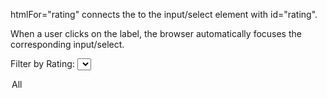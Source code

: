 htmlFor="rating" connects the <label> to the input/select element with id="rating".

When a user clicks on the label, the browser automatically focuses the corresponding input/select.

<label htmlFor="rating">Filter by Rating: </label>
<select id="rating">

  <option>All</option>
</select>
